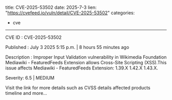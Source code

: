  
title: CVE-2025-53502
date: 2025-7-3
lien: "https://cvefeed.io/vuln/detail/CVE-2025-53502"
categories:
  - cve
---

CVE ID : CVE-2025-53502

Published :  July 3
2025
5:15 p.m. | 8 hours
55 minutes ago

Description : Improper Input Validation vulnerability in Wikimedia Foundation Mediawiki - FeaturedFeeds Extension allows Cross-Site Scripting (XSS).This issue affects Mediawiki - FeaturedFeeds Extension: 1.39.X
1.42.X
1.43.X.

Severity: 6.5 | MEDIUM

Visit the link for more details
such as CVSS details
affected products
timeline
and more...
